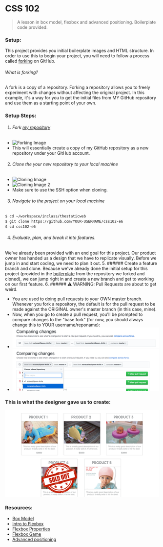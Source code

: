 # CSS 102
> A lesson in box model, flexbox and advanced positioning. Boilerplate code provided.

### Setup:
This project provides you initial boilerplate images and HTML structure. In order to use this to begin your project, you will need to follow a process called [forking](https://help.github.com/articles/fork-a-repo/) on GitHub.

###### What is forking?
A fork is a copy of a repository. Forking a repository allows you to freely experiment with changes without affecting the original project. In this example, it's a way for you to get the initial files from MY GitHub repository and use them as a starting point of your own.

### Setup Steps:

1. ###### Fork [my repository](https://github.com/morecallan/css102-e6)
  - ![Forking Image](https://help.github.com/assets/images/help/repository/fork_button.jpg)
  - This will essentially create a copy of my GitHub repository as a new repository under your GitHub account.
2. ###### Clone the your new repository to your local machine
  - ![Cloning Image](https://help.github.com/assets/images/help/repository/clone-repo-clone-url-button.png)
  - ![Cloning Image 2](https://help.github.com/assets/images/help/repository/https-url-clone.png)
  - Make sure to use the SSH option when cloning.
3. ###### Navigate to the project on your local machine
  ```bash
  $ cd ~/workspace/inclass/thestaticweb
  $ git clone https://github.com/YOUR-USERNAME/css102-e6
  $ cd css102-e6
  ```
4. ###### Evaluate, plan, and break it into features.
We've already been provided with an end goal for this project. Our product owner has handed us a design that we have to replicate visually. Before we jump in and start coding, we need to plan it out.
5. ###### Create a feature branch and clone.
Because we've already done the initial setup for this project (provided in the [boilerplate](https://en.wikipedia.org/wiki/Boilerplate_code) from the repository we forked and cloned), we can jump right in and create a new branch and get to working on our first feature.
6. ###### :warning: WARNING: Pull Requests are about to get weird.
  - You are used to doing pull requests to your OWN master branch. Whenever you fork a repository, the default is for the pull request to be made against the ORIGINAL owner's master branch (in this case, mine).
  - Now, when you go to create a pull request, you'll be prompted to compare changes to the "base fork" (for now, you should always change this to YOUR username/reponame):
  - ![Compare Changes 1](./images/README-Resource-Compare-PR.png)
  - ![Compare Changes 2](./images/README-Resource-Compare-PR-2.png)



### This is what the designer gave us to create:
![Final Result](./images/CSS102-Mockup.png)

### Resources:
- [Box Model](https://internetingishard.com/html-and-css/css-box-model/)
- [Intro to Flexbox](https://internetingishard.com/html-and-css/flexbox/)
- [Flexbox Properties](https://css-tricks.com/snippets/css/a-guide-to-flexbox/)
- [Flexbox Game](http://flexboxfroggy.com/)
- [Advanced positioning](https://internetingishard.com/html-and-css/advanced-positioning/)
